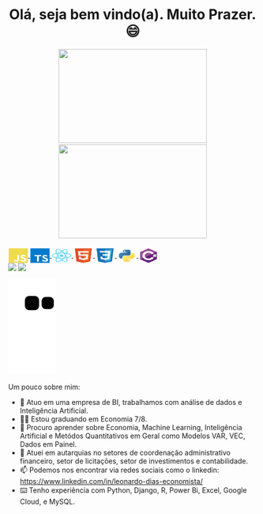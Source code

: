 <h1 align="center"> Olá, seja bem vindo(a). Muito Prazer. 😄 </h1>

<div align="center">
  <a href="https://github.com/Leonardo-Dias-Up">
  <img height="190em" width="300em" src="https://github-readme-stats.vercel.app/api?username=Leonardo-Dias-Up&show_icons=true&theme=dark&include_all_commits=true&count_private=true"/>
  <img height="190em" width="300em" src="https://github-readme-stats.vercel.app/api/top-langs/?username=Leonardo-Dias-Up&layout=compact&langs_count=7&theme=dark"/>
</div>
</div>
<div style="display: inline_block"><br>
  <img align="center" alt="Rafa-Js" height="30" width="40" src="https://raw.githubusercontent.com/devicons/devicon/master/icons/javascript/javascript-plain.svg">
  <img align="center" alt="Rafa-Ts" height="30" width="40" src="https://raw.githubusercontent.com/devicons/devicon/master/icons/typescript/typescript-plain.svg">
  <img align="center" alt="Rafa-React" height="30" width="40" src="https://raw.githubusercontent.com/devicons/devicon/master/icons/react/react-original.svg">
  <img align="center" alt="Rafa-HTML" height="30" width="40" src="https://raw.githubusercontent.com/devicons/devicon/master/icons/html5/html5-original.svg">
  <img align="center" alt="Rafa-CSS" height="30" width="40" src="https://raw.githubusercontent.com/devicons/devicon/master/icons/css3/css3-original.svg">
  <img align="center" alt="Rafa-Python" height="30" width="40" src="https://raw.githubusercontent.com/devicons/devicon/master/icons/python/python-original.svg">
  <img align="center" alt="Rafa-Csharp" height="30" width="40" src="https://raw.githubusercontent.com/devicons/devicon/master/icons/csharp/csharp-original.svg">
</div>

<div> 
  <a href="https://www.linkedin.com/in/leonardo-dias-economista" target="_blank"><img src="https://img.shields.io/badge/-LinkedIn-%230077B5?style=for-the-badge&logo=linkedin&logoColor=white" target="_blank"></a> 
  <a href = "mailto:leonardo.ecodias@gmail.com"><img src="https://img.shields.io/badge/-Gmail-%23333?style=for-the-badge&logo=gmail&logoColor=white" target="_blank"></a>

 
 ![Snake animation](https://github.com/Leonardo-Dias-Up/Leonardo-Dias-Up/blob/output/github-contribution-grid-snake.svg)
 
 Um pouco sobre mim:

- 🔭 Atuo em uma empresa de BI, trabalhamos com análise de dados e Inteligência Artificial.
- 🙋‍♂️ Estou graduando em Economia 7/8.
- 🌱 Procuro aprender sobre Economia, Machine Learning, Inteligência Artificial e Metódos Quantitativos em Geral como Modelos VAR, VEC, Dados em Painel.
- 🎲 Atuei em autarquias no setores de coordenação administrativo financeiro, setor de licitações, setor de investimentos e contabilidade.
- 📫 Podemos nos encontrar via redes sociais como o linkedin: https://www.linkedin.com/in/leonardo-dias-economista/
- ⌨️ Tenho experiência com Python, Django, R, Power Bi, Excel, Google Cloud, e MySQL.

 
</div>
